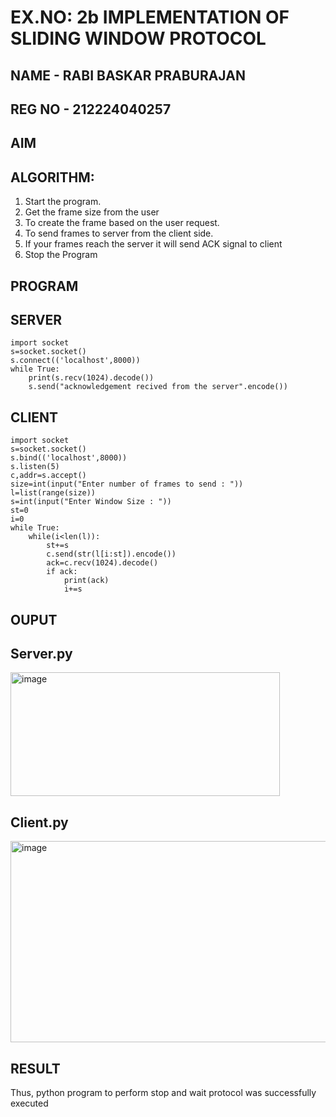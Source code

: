 # EX.NO: 2b IMPLEMENTATION OF SLIDING WINDOW PROTOCOL
## NAME - RABI BASKAR PRABURAJAN
## REG NO - 212224040257
## AIM
## ALGORITHM:
1. Start the program.
2. Get the frame size from the user
3. To create the frame based on the user request.
4. To send frames to server from the client side.
5. If your frames reach the server it will send ACK signal to client
6. Stop the Program
## PROGRAM
## SERVER 
```
import socket
s=socket.socket()
s.connect(('localhost',8000))
while True:
    print(s.recv(1024).decode())
    s.send("acknowledgement recived from the server".encode())
```

## CLIENT
```
import socket
s=socket.socket()
s.bind(('localhost',8000))
s.listen(5)
c,addr=s.accept()
size=int(input("Enter number of frames to send : "))
l=list(range(size))
s=int(input("Enter Window Size : "))
st=0
i=0
while True:
    while(i<len(l)):
        st+=s
        c.send(str(l[i:st]).encode())
        ack=c.recv(1024).decode()
        if ack:
            print(ack)
            i+=s
```

## OUPUT
## Server.py
<img width="431" height="198" alt="image" src="https://github.com/user-attachments/assets/f3e0eb29-d94d-402d-bd88-c487eacc1efc" />

## Client.py
<img width="841" height="322" alt="image" src="https://github.com/user-attachments/assets/a5e9c36f-dabb-4a79-ab61-678dee735a9f" />




## RESULT
Thus, python program to perform stop and wait protocol was successfully executed
